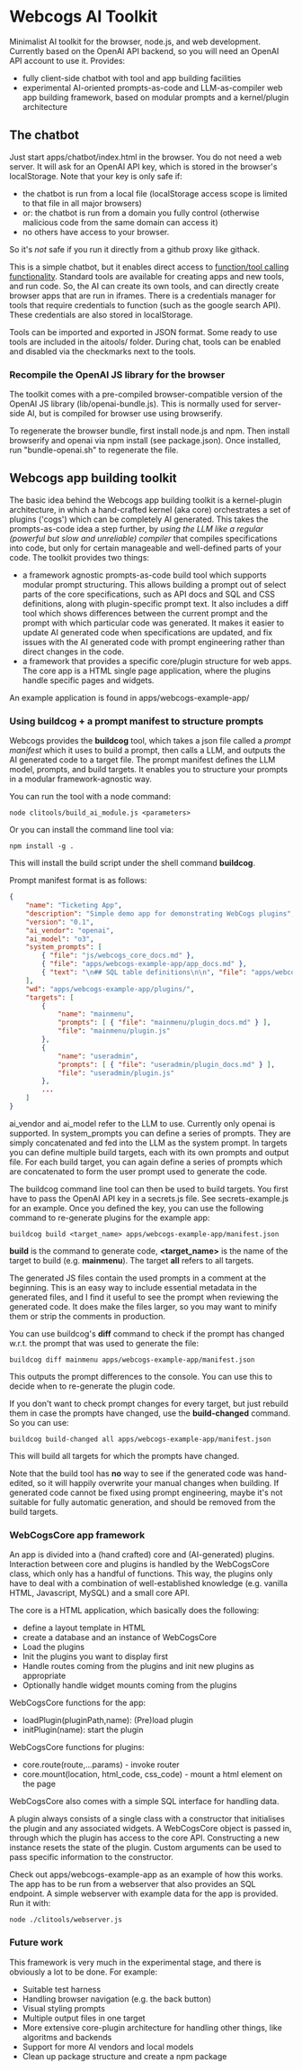 # Webcogs AI Toolkit
Minimalist AI toolkit for the browser, node.js, and web development. Currently based on the OpenAI API backend, so you will need an OpenAI API account to use it. Provides:

- fully client-side chatbot with tool and app building facilities
- experimental AI-oriented prompts-as-code and LLM-as-compiler web app building framework, based on modular prompts and a kernel/plugin architecture

## The chatbot

Just start apps/chatbot/index.html in the browser. You do not need a web server.  It will ask for an OpenAI API key, which is stored in the browser's localStorage.  Note that your key is only safe if:

- the chatbot is run from a local file (localStorage access scope is limited to that file in all major browsers)
- or: the chatbot is run from a domain you fully control (otherwise malicious code from the same domain can access it)
- no others have access to your browser.

So it's *not* safe if you run it directly from a github proxy like githack.

This is a simple chatbot, but it enables direct access to [function/tool calling functionality](https://platform.openai.com/docs/guides/function-calling?api-mode=responses).  Standard tools are available for creating apps and new tools, and run code.  So, the AI can create its own tools, and can directly create browser apps that are run in iframes. There is a credentials manager for tools that require credentials to function (such as the google search API). These credentials are also stored in localStorage.  

Tools can be imported and exported in JSON format.  Some ready to use tools are included in the aitools/ folder.  During chat, tools can be enabled and disabled via the checkmarks next to the tools.

### Recompile the OpenAI JS library for the browser

The toolkit comes with a pre-compiled browser-compatible version of the OpenAI JS library (lib/openai-bundle.js). This is normally used for server-side AI, but is compiled for browser use using browserify. 

To regenerate the browser bundle, first install node.js and npm.  Then install browserify and openai via npm install (see package.json).  Once installed, run "bundle-openai.sh" to regenerate the file.

## Webcogs app building toolkit

The basic idea behind the Webcogs app building toolkit is a kernel-plugin architecture, in which a hand-crafted kernel (aka core) orchestrates a set of plugins ('cogs') which can be completely AI generated.  This takes the prompts-as-code idea a step further, by *using the LLM like a regular (powerful but slow and unreliable) compiler* that compiles specifications into code, but only for certain manageable and well-defined parts of your code. The toolkit provides two things:

- a framework agnostic prompts-as-code build tool which supports modular prompt structuring.  This allows building a prompt out of select parts of the core specifications, such as API docs and SQL and CSS definitions, along with plugin-specific prompt text.  It also includes a diff tool which shows differences between the current prompt and the prompt with which particular code was generated.  It makes it easier to update AI generated code when specifications are updated, and fix issues with the AI generated code with prompt engineering rather than direct changes in the code. 
- a framework that provides a specific core/plugin structure for web apps. The core app is a HTML single page application, where the plugins handle specific pages and widgets.

An example application is found in apps/webcogs-example-app/

### Using buildcog + a prompt manifest to structure prompts

Webcogs provides the **buildcog** tool, which takes a json file called a *prompt manifest* which it uses to build a prompt, then calls a LLM, and outputs the AI generated code to a target file. The prompt manifest defines the LLM model, prompts, and build targets.  It enables you to structure your prompts in a modular framework-agnostic way.  

You can run the tool with a node command:
```
node clitools/build_ai_module.js <parameters>
```

Or you can install the command line tool via:
```
npm install -g .
```

This will install the build script under the shell command **buildcog**. 

Prompt manifest format is as follows:

```json
{
	"name": "Ticketing App",
	"description": "Simple demo app for demonstrating WebCogs plugins",
	"version": "0.1",
	"ai_vendor": "openai",
	"ai_model": "o3",
	"system_prompts": [
		{ "file": "js/webcogs_core_docs.md" },
		{ "file": "apps/webcogs-example-app/app_docs.md" },
		{ "text": "\n## SQL table definitions\n\n", "file": "apps/webcogs-example-app/datamodel.sql"}
	],
	"wd": "apps/webcogs-example-app/plugins/",
	"targets": [
		{
			"name": "mainmenu",
			"prompts": [ { "file": "mainmenu/plugin_docs.md" } ],
			"file": "mainmenu/plugin.js"
		},
		{
			"name": "useradmin",
			"prompts": [ { "file": "useradmin/plugin_docs.md" } ],
			"file": "useradmin/plugin.js"
		},
		...
	]
}
```

ai_vendor and ai_model refer to the LLM to use. Currently only openai is supported.  In system_prompts you can define a series of prompts. They are simply concatenated and fed into the LLM as the system prompt.  In targets you can define multiple build targets, each with its own prompts and output file.  For each build target, you can again define a series of prompts which are concatenated to form the user prompt used to generate the code. 

The buildcog command line tool can then be used to build targets.  You first have to pass the OpenAI API key in a secrets.js file. See secrets-example.js for an example.  Once you defined the key, you can use the following command to re-generate plugins for the example app:

```
buildcog build <target_name> apps/webcogs-example-app/manifest.json
```

**build** is the command to generate code, **\<target_name\>** is the name of the target to build (e.g. **mainmenu**). The target **all** refers to all targets.

The generated JS files contain the used prompts in a comment at the beginning. This is an easy way to include essential metadata in the generated files, and I find it useful to see the prompt when reviewing the generated code.  It does make the files larger, so you may want to minify them or strip the comments in production.  

You can use buildcog's **diff** command to check if the prompt has changed w.r.t. the prompt that was used to generate the file:

```
buildcog diff mainmenu apps/webcogs-example-app/manifest.json
```

This outputs the prompt differences to the console. You can use this to decide when to re-generate the plugin code. 

If you don't want to check prompt changes for every target, but just rebuild them in case the prompts have changed, use the **build-changed** command.  So you can use:

```
buildcog build-changed all apps/webcogs-example-app/manifest.json
```
This will build all targets for which the prompts have changed.

Note that the build tool has **no** way to see if the generated code was hand-edited, so it will happily overwrite your manual changes when building.  If generated code cannot be fixed using prompt engineering, maybe it's not suitable for fully automatic generation, and should be removed from the build targets.

### WebCogsCore app framework

An app is divided into a (hand crafted) core and (AI-generated) plugins. Interaction between core and plugins is handled by the WebCogsCore class, which only has a handful of functions.  This way, the plugins only have to deal with a combination of well-established knowledge (e.g. vanilla HTML, Javascript, MySQL) and a small core API.

The core is a HTML application, which basically does the following:

- define a layout template in HTML
- create a database and an instance of WebCogsCore
- Load the plugins
- Init the plugins you want to display first
- Handle routes coming from the plugins and init new plugins as appropriate
- Optionally handle widget mounts coming from the plugins

WebCogsCore functions for the app:
- loadPlugin(pluginPath,name): (Pre)load plugin
- initPlugin(name): start the plugin

WebCogsCore functions for plugins:
- core.route(route,...params) - invoke router
- core.mount(location, html_code, css_code) - mount a html element on the page

WebCogsCore also comes with a simple SQL interface for handling data.

A plugin always consists of a single class with a constructor that initialises the plugin and any associated widgets.  A WebCogsCore object is passed in, through which the plugin has access to the core API. Constructing a new instance resets the state of the plugin.  Custom arguments can be used to pass specific information to the constructor.

Check out apps/webcogs-example-app as an example of how this works. The app has to be run from a webserver that also provides an SQL endpoint. A simple webserver with example data for the app is provided. Run it with:
```
node ./clitools/webserver.js
``` 

### Future work

This framework is very much in the experimental stage, and there is obviously a lot to be done. For example:

- Suitable test harness
- Handling browser navigation (e.g. the back button)
- Visual styling prompts
- Multiple output files in one target
- More extensive core-plugin architecture for handling other things, like algoritms and backends
- Support for more AI vendors and local models
- Clean up package structure and create a npm package
